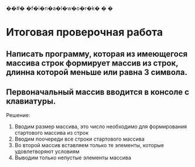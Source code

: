 ��#� �f�i�n�a�l�w�o�r�k�
�
�
# Итоговая проверочная работа
## Написать программу, которая из имеющегося массива строк формирует массив из строк, длинна которой меньше или равна 3 символа.
## Первоначальный массив вводится в консоле с клавиатуры.
Решение: 
1. Вводим размер массива, это число необходимо для формирования стартового массива из строк
2. Вводим поочереди все строки стартового массива
3. Во второй массив вставляем только те элементы, которые удовлетворяют условиям
4. Выводим только непустые элементы массива
